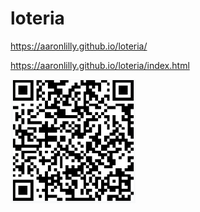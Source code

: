 # loteria

https://aaronlilly.github.io/loteria/


https://aaronlilly.github.io/loteria/index.html

<img src="./qr.png" width="200"></img>
